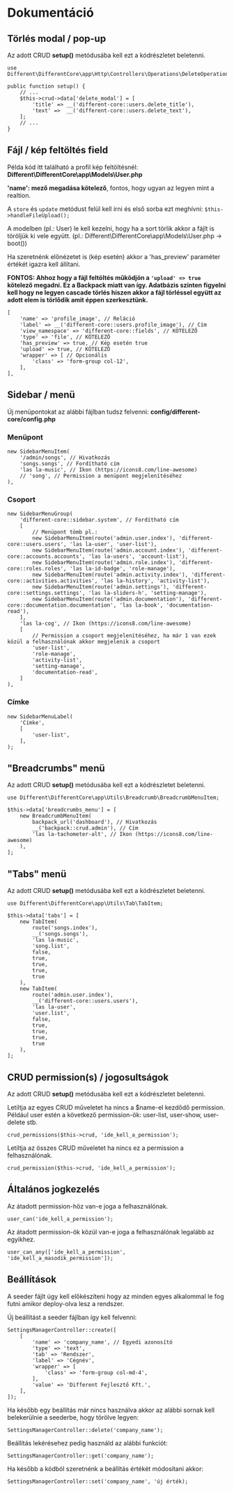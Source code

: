 # Dokumentáció

## Törlés modal / pop-up

Az adott CRUD **setup()** metódusába kell ezt a kódrészletet beletenni.

```
use Different\DifferentCore\app\Http\Controllers\Operations\DeleteOperation;

public function setup() {
    // ...
    $this->crud->data['delete_modal'] = [
        'title' => __('different-core::users.delete_title'),
        'text' =>  __('different-core::users.delete_text'),
    ];
    // ...
}
```

## Fájl / kép feltöltés field

Példa kód itt található a profil kép feltöltésnél: **Different\DifferentCore\app\Models\User.php**

**'name': mező megadása kötelező**, fontos, hogy ugyan az legyen mint a realtion.

A `store` és `update` metódust felül kell írni és első sorba ezt meghívni: `$this->handleFileUpload();`

A modelben (pl.: User) le kell kezelni, hogy ha a sort törlik akkor a fájlt is töröljük ki vele együtt. (pl.: Different\DifferentCore\app\Models\User.php -> boot())

Ha szeretnénk előnézetet is (kép esetén) akkor a 'has_preview' paraméter értékét igazra kell állítani.

**FONTOS: Ahhoz hogy a fájl feltöltés működjön a `'upload' => true` kötelező megadni. Ez a Backpack miatt van így. Adatbázis szinten figyelni kell hogy ne legyen cascade törlés hiszen akkor a fájl törléssel együtt az adott elem is törlődik amit éppen szerkesztünk.**

```
[
    'name' => 'profile_image', // Reláció
    'label' => __('different-core::users.profile_image'), // Cím
    'view_namespace' => 'different-core::fields', // KÖTELEZŐ
    'type' => 'file', // KÖTELEZŐ
    'has_preview' => true, // Kép esetén true
    'upload' => true, // KÖTELEZŐ
    'wrapper' => [ // Opcionális
        'class' => 'form-group col-12',
    ],
],
```

## Sidebar / menü

Új menüpontokat az alábbi fájlban tudsz felvenni: **config/different-core/config.php**

### Menüpont

```
new SidebarMenuItem(
    '/admin/songs', // Hivatkozás
    'songs.songs', // Fordítható cím
    'las la-music', // Ikon (https://icons8.com/line-awesome)
    // 'song', // Permission a menüpont megjelenítéséhez
),
```

### Csoport

```
new SidebarMenuGroup(
    'different-core::sidebar.system', // Fordítható cím
    [
        // Menüpont tömb pl.:
        new SidebarMenuItem(route('admin.user.index'), 'different-core::users.users', 'las la-user', 'user-list'),
        new SidebarMenuItem(route('admin.account.index'), 'different-core::accounts.accounts', 'las la-users', 'account-list'),
        new SidebarMenuItem(route('admin.role.index'), 'different-core::roles.roles', 'las la-id-badge', 'role-manage'),
        new SidebarMenuItem(route('admin.activity.index'), 'different-core::activities.activities', 'las la-history', 'activity-list'),
        new SidebarMenuItem(route('admin.settings'), 'different-core::settings.settings', 'las la-sliders-h', 'setting-manage'),
        new SidebarMenuItem(route('admin.documentation'), 'different-core::documentation.documentation', 'las la-book', 'documentation-read'),
    ],
    'las la-cog', // Ikon (https://icons8.com/line-awesome)
    [
        // Permission a csoport megjelenítéséhez, ha már 1 van ezek közül a felhasználónak akkor megjelenik a csoport
        'user-list',
        'role-manage',
        'activity-list',
        'setting-manage',
        'documentation-read',
    ]
),
```

### Címke

```
new SidebarMenuLabel(
    'Címke',
    [
        'user-list',
    ],
);
```

## "Breadcrumbs" menü

Az adott CRUD **setup()** metódusába kell ezt a kódrészletet beletenni.

```
use Different\DifferentCore\app\Utils\Breadcrumb\BreadcrumbMenuItem;

$this->data['breadcrumbs_menu'] = [
    new BreadcrumbMenuItem(
        backpack_url('dashboard'), // Hivatkozás
        __('backpack::crud.admin'), // Cím
        'las la-tachometer-alt', // Ikon (https://icons8.com/line-awesome)
    ),
];
```

## "Tabs" menü

Az adott CRUD **setup()** metódusába kell ezt a kódrészletet beletenni.

```
use Different\DifferentCore\app\Utils\Tab\TabItem;

$this->data['tabs'] = [
    new TabItem(
        route('songs.index'),
        __('songs.songs'),
        'las la-music',
        'song.list',
        false,
        true,
        true,
        true,
        true
    ),
    new TabItem(
        route('admin.user.index'),
        __('different-core::users.users'),
        'las la-user',
        'user.list',
        false,
        true,
        true,
        true,
        true
    ),
];
```

## CRUD permission(s) / jogosultságok

Az adott CRUD **setup()** metódusába kell ezt a kódrészletet beletenni.

Letiltja az egyes CRUD műveletet ha nincs a $name-el kezdődő permission. Például user estén a következő permission-ök: user-list, user-show, user-delete stb.

```
crud_permissions($this->crud, 'ide_kell_a_permission');
```

Letiltja az összes CRUD műveletet ha nincs ez a permission a felhasználónak.

```
crud_permission($this->crud, 'ide_kell_a_permission');
```

## Általános jogkezelés

Az átadott permission-höz van-e joga a felhasználónak.

```
user_can('ide_kell_a_permission');
```

Az átadott permission-ök közül van-e joga a felhasználónak legalább az egyikhez.

```
user_can_any(['ide_kell_a_permission', 'ide_kell_a_masodik_permission']);
```

## Beállítások

A seeder fájlt úgy kell előkészíteni hogy az minden egyes alkalommal le fog futni amikor deploy-olva lesz a rendszer.

Új beállítást a seeder fájlban így kell felvenni:

```
SettingsManagerController::create([
    [
        'name' => 'company_name', // Egyedi azonosító
        'type' => 'text',
        'tab' => 'Rendszer',
        'label' => 'Cégnév',
        'wrapper' => [
            'class' => 'form-group col-md-4',
        ],
        'value' => 'Different Fejlesztő Kft.',
    ],
]);
```

Ha később egy beállítás már nincs használva akkor az alábbi sornak kell belekerülnie a seederbe, hogy törölve legyen:

```
SettingsManagerController::delete('company_name');
```

Beállítás lekérésehez pedig használd az alábbi funkciót:

```
SettingsManagerController::get('company_name');
```

Ha később a kódból szeretnénk a beállítás értékét módosítani akkor:

```
SettingsManagerController::set('company_name', 'új érték);
```

